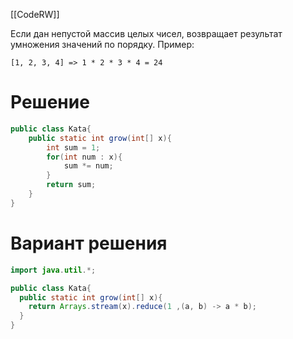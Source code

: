 [[CodeRW]]

Если дан непустой массив целых чисел, возвращает результат умножения значений по порядку. Пример:

```
[1, 2, 3, 4] => 1 * 2 * 3 * 4 = 24
```

# Решение

```java ignore
public class Kata{  
    public static int grow(int[] x){  
        int sum = 1;  
        for(int num : x){  
            sum *= num;  
        }  
        return sum;  
    }  
}
```

# Вариант решения

```java ignore
import java.util.*;

public class Kata{
  public static int grow(int[] x){
    return Arrays.stream(x).reduce(1 ,(a, b) -> a * b);
  }
}
```